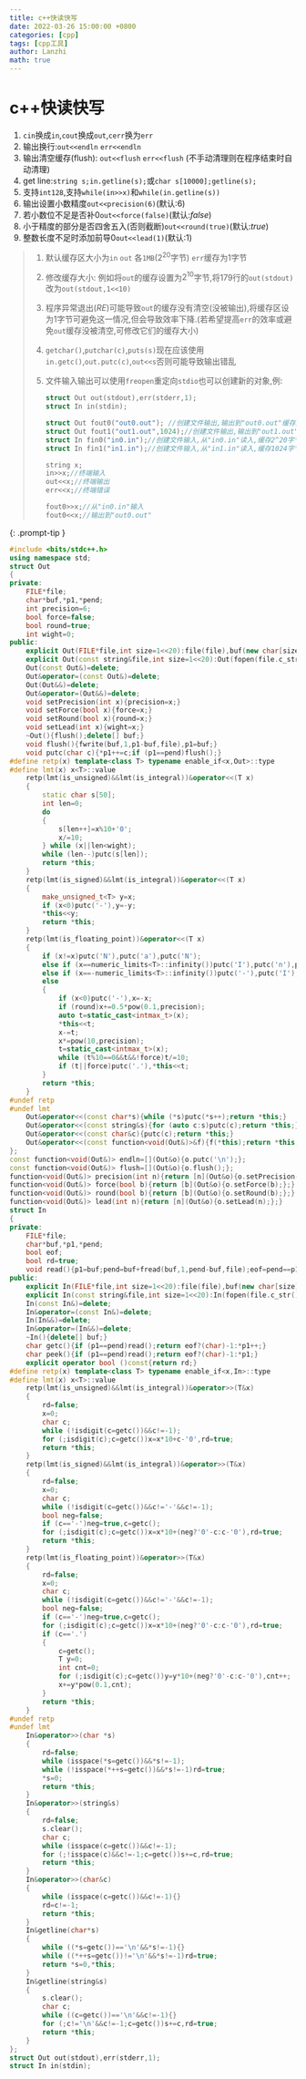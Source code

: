 ```yaml
---
title: c++快读快写
date: 2022-03-26 15:00:00 +0800
categories: [cpp]
tags: [cpp工具]
author: Lanzhi
math: true
---
```


# c++快读快写

1. `cin`换成`in`,`cout`换成`out`,`cerr`换为`err`
2. 输出换行:`out<<endln` `err<<endln`
3. 输出清空缓存(flush): `out<<flush` `err<<flush` (不手动清理则在程序结束时自动清理)
4. get line:`string s;in.getline(s);`或`char s[10000];getline(s);`
5. 支持`int128`,支持`while(in>>x)`和`while(in.getline(s))`
6. 输出设置小数精度`out<<precision(6)`(默认:$6$)
7. 若小数位不足是否补$0$`out<<force(false)`(默认:$false$)
8. 小于精度的部分是否四舍五入(否则截断)`out<<round(true)`(默认:$true$)
9. 整数长度不足时添加前导$0$`out<<lead(1)`(默认:$1$)

> 1. 默认缓存区大小为`in` `out` 各`1MB`($2^{20}$字节) `err`缓存为$1$字节
>
> 2. 修改缓存大小: 例如将`out`的缓存设置为$2^{10}$字节,将$179$行的`out(stdout)`改为`out(stdout,1<<10)`
>
> 3. 程序异常退出($RE$)可能导致`out`的缓存没有清空(没被输出),将缓存区设为$1$字节可避免这一情况,但会导致效率下降.(若希望提高`err`的效率或避免`out`缓存没被清空,可修改它们的缓存大小)
>
> 4. `getchar()`,`putchar(c)`,`puts(s)`现在应该使用`in.getc()`,`out.putc(c)`,`out<<s`否则可能导致输出错乱
>
> 5. 文件输入输出可以使用`freopen`重定向`stdio`也可以创建新的对象,例:
>
>    ```cpp
>    struct Out out(stdout),err(stderr,1);
>    struct In in(stdin);
>    
>    struct Out fout0("out0.out"); //创建文件输出,输出到"out0.out"缓存为2^20字节
>    struct Out fout1("out1.out",1024);//创建文件输出,输出到"out1.out"缓存为1024字节
>    struct In fin0("in0.in");//创建文件输入,从"in0.in"读入,缓存2^20字节
>    struct In fin1("in1.in");//创建文件输入,从"in1.in"读入,缓存1024字节
>    
>    string x;
>    in>>x;//终端输入
>    out<<x;//终端输出
>    err<<x;//终端错误
>    
>    fout0>>x;//从"in0.in"输入
>    fout0<<x;//输出到"out0.out"
>    ```
{: .prompt-tip }

```cpp
#include <bits/stdc++.h>
using namespace std;
struct Out
{
private:
    FILE*file;
    char*buf,*p1,*pend;
    int precision=6;
    bool force=false;
    bool round=true;
    int wight=0;
public:
    explicit Out(FILE*file,int size=1<<20):file(file),buf(new char[size]),p1(buf),pend(buf+size){}
    explicit Out(const string&file,int size=1<<20):Out(fopen(file.c_str(),"w"),size){}
    Out(const Out&)=delete;
    Out&operator=(const Out&)=delete;
    Out(Out&&)=delete;
    Out&operator=(Out&&)=delete;
    void setPrecision(int x){precision=x;}
    void setForce(bool x){force=x;}
    void setRound(bool x){round=x;}
    void setLead(int x){wight=x;}
    ~Out(){flush();delete[] buf;}
    void flush(){fwrite(buf,1,p1-buf,file),p1=buf;}
    void putc(char c){*p1++=c;if (p1==pend)flush();}
#define retp(x) template<class T> typename enable_if<x,Out>::type
#define lmt(x) x<T>::value
    retp(lmt(is_unsigned)&&lmt(is_integral))&operator<<(T x)
    {
        static char s[50];
        int len=0;
        do
        {
            s[len++]=x%10+'0';
            x/=10;
        } while (x||len<wight);
        while (len--)putc(s[len]);
        return *this;
    }
    retp(lmt(is_signed)&&lmt(is_integral))&operator<<(T x)
    {
        make_unsigned_t<T> y=x;
        if (x<0)putc('-'),y=-y;
        *this<<y;
        return *this;
    }
    retp(lmt(is_floating_point))&operator<<(T x)
    {
        if (x!=x)putc('N'),putc('a'),putc('N');
        else if (x==numeric_limits<T>::infinity())putc('I'),putc('n'),putc('f');
        else if (x==-numeric_limits<T>::infinity())putc('-'),putc('I'),putc('n'),putc('f');
        else
        {
            if (x<0)putc('-'),x=-x;
            if (round)x+=0.5*pow(0.1,precision);
            auto t=static_cast<intmax_t>(x);
            *this<<t;
            x-=t;
            x*=pow(10,precision);
            t=static_cast<intmax_t>(x);
            while (t%10==0&&t&&!force)t/=10;
            if (t||force)putc('.'),*this<<t;
        }
        return *this;
    }
#undef retp
#undef lmt
    Out&operator<<(const char*s){while (*s)putc(*s++);return *this;}
    Out&operator<<(const string&s){for (auto c:s)putc(c);return *this;}
    Out&operator<<(const char&c){putc(c);return *this;}
    Out&operator<<(const function<void(Out&)>&f){f(*this);return *this;}
};
const function<void(Out&)> endln=[](Out&o){o.putc('\n');};
const function<void(Out&)> flush=[](Out&o){o.flush();};
function<void(Out&)> precision(int n){return [n](Out&o){o.setPrecision(n);};}
function<void(Out&)> force(bool b){return [b](Out&o){o.setForce(b);};}
function<void(Out&)> round(bool b){return [b](Out&o){o.setRound(b);};}
function<void(Out&)> lead(int n){return [n](Out&o){o.setLead(n);};}
struct In
{
private:
    FILE*file;
    char*buf,*p1,*pend;
    bool eof;
    bool rd=true;
    void read(){p1=buf;pend=buf+fread(buf,1,pend-buf,file);eof=pend==p1;}
public:
    explicit In(FILE*file,int size=1<<20):file(file),buf(new char[size]),p1(buf+size),pend(buf+size),eof(false){}
    explicit In(const string&file,int size=1<<20):In(fopen(file.c_str(),"r"),size){}
    In(const In&)=delete;
    In&operator=(const In&)=delete;
    In(In&&)=delete;
    In&operator=(In&&)=delete;
    ~In(){delete[] buf;}
    char getc(){if (p1==pend)read();return eof?(char)-1:*p1++;}
    char peek(){if (p1==pend)read();return eof?(char)-1:*p1;}
    explicit operator bool ()const{return rd;}
#define retp(x) template<class T> typename enable_if<x,In>::type
#define lmt(x) x<T>::value
    retp(lmt(is_unsigned)&&lmt(is_integral))&operator>>(T&x)
    {
        rd=false;
        x=0;
        char c;
        while (!isdigit(c=getc())&&c!=-1);
        for (;isdigit(c);c=getc())x=x*10+c-'0',rd=true;
        return *this;
    }
    retp(lmt(is_signed)&&lmt(is_integral))&operator>>(T&x)
    {
        rd=false;
        x=0;
        char c;
        while (!isdigit(c=getc())&&c!='-'&&c!=-1);
        bool neg=false;
        if (c=='-')neg=true,c=getc();
        for (;isdigit(c);c=getc())x=x*10+(neg?'0'-c:c-'0'),rd=true;
        return *this;
    }
    retp(lmt(is_floating_point))&operator>>(T&x)
    {
        rd=false;
        x=0;
        char c;
        while (!isdigit(c=getc())&&c!='-'&&c!=-1);
        bool neg=false;
        if (c=='-')neg=true,c=getc();
        for (;isdigit(c);c=getc())x=x*10+(neg?'0'-c:c-'0'),rd=true;
        if (c=='.')
        {
            c=getc();
            T y=0;
            int cnt=0;
            for (;isdigit(c);c=getc())y=y*10+(neg?'0'-c:c-'0'),cnt++;
            x+=y*pow(0.1,cnt);
        }
        return *this;
    }
#undef retp
#undef lmt
    In&operator>>(char *s)
    {
        rd=false;
        while (isspace(*s=getc())&&*s!=-1);
        while (!isspace(*++s=getc())&&*s!=-1)rd=true;
        *s=0;
        return *this;
    }
    In&operator>>(string&s)
    {
        rd=false;
        s.clear();
        char c;
        while (isspace(c=getc())&&c!=-1);
        for (;!isspace(c)&&c!=-1;c=getc())s+=c,rd=true;
        return *this;
    }
    In&operator>>(char&c)
    {
        while (isspace(c=getc())&&c!=-1){}
        rd=c!=-1;
        return *this;
    }
    In&getline(char*s)
    {
        while ((*s=getc())=='\n'&&*s!=-1){}
        while ((*++s=getc())!='\n'&&*s!=-1)rd=true;
        return *s=0,*this;
    }
    In&getline(string&s)
    {
        s.clear();
        char c;
        while ((c=getc())=='\n'&&c!=-1){}
        for (;c!='\n'&&c!=-1;c=getc())s+=c,rd=true;
        return *this;
    }
};
struct Out out(stdout),err(stderr,1);
struct In in(stdin);
```

